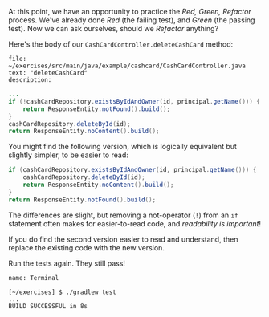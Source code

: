 At this point, we have an opportunity to practice the _Red, Green, Refactor_ process. We've already done _Red_ (the failing test), and _Green_ (the passing test). Now we can ask ourselves, should we _Refactor_ anything?

Here's the body of our `CashCardController.deleteCashCard` method:

```editor:select-matching-text
file: ~/exercises/src/main/java/example/cashcard/CashCardController.java
text: "deleteCashCard"
description:
```

```java
...
if (!cashCardRepository.existsByIdAndOwner(id, principal.getName())) {
    return ResponseEntity.notFound().build();
}
cashCardRepository.deleteById(id);
return ResponseEntity.noContent().build();
```

You might find the following version, which is logically equivalent but slightly simpler, to be easier to read:

```java
if (cashCardRepository.existsByIdAndOwner(id, principal.getName())) {
    cashCardRepository.deleteById(id);
    return ResponseEntity.noContent().build();
}
return ResponseEntity.notFound().build();
```

The differences are slight, but removing a not-operator (`!`) from an `if` statement often makes for easier-to-read code, and _readability is important_!

If you do find the second version easier to read and understand, then replace the existing code with the new version.

Run the tests again. They still pass!

```dashboard:open-dashboard
name: Terminal
```

```shell
[~/exercises] $ ./gradlew test
...
BUILD SUCCESSFUL in 8s
```
